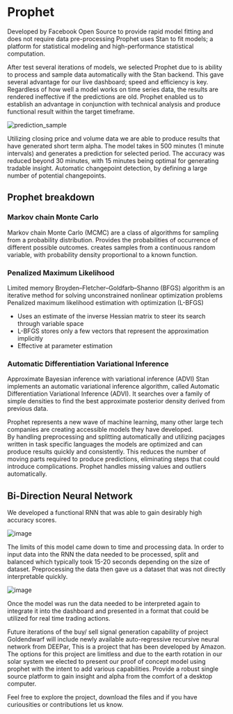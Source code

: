 # Prophet

Developed by Facebook Open Source to provide rapid model fitting and does not require data pre-processing 
Prophet uses Stan to fit models; a platform for statistical modeling and high-performance statistical computation.

After test several iterations of models, we selected Prophet due to is ability to process and sample data automatically with the Stan backend.
This gave several advantage for our live dashboard; speed and efficiency is key. Regardless of how well a model works on time series data, the results are rendered
ineffective if the predictions are old.  Prophet enabled us to establish an advantage in conjunction with technical analysis and produce functional result within the target 
timeframe.

![prediction_sample](https://user-images.githubusercontent.com/31022640/128647236-ef162c6f-d3dc-4fd9-b61d-b86f261b4af1.png)

Utilizing closing price and volume data we are able to produce results that have generated short term alpha.
The model takes in 500 minutes (1 minute intervals) and generates a prediction for selected period.
The accuracy was reduced beyond 30 minutes, with 15 minutes being optimal for generating tradable insight.
Automatic changepoint detection, by defining a large number of potential changepoints.

## Prophet breakdown

### Markov chain Monte Carlo

Markov chain Monte Carlo (MCMC) are a class of algorithms for sampling from a probability distribution.
Provides the probabilities of occurrence of different possible outcomes.
creates samples from a continuous random variable, with probability density proportional to a known function.

### Penalized Maximum Likelihood

Limited memory Broyden–Fletcher–Goldfarb–Shanno (BFGS) algorithm is an iterative method for solving unconstrained nonlinear optimization problems
Penalized maximum likelihood estimation with optimization (L-BFGS)
  - Uses an estimate of the inverse Hessian matrix to steer its search through variable space
  - L-BFGS stores only a few vectors that represent the approximation implicitly
  - Effective at parameter estimation
 
### Automatic Differentiation Variational Inference

Approximate Bayesian inference with variational inference (ADVI)
Stan implements an automatic variational inference algorithm, called Automatic Differentiation Variational Inference (ADVI).
It searches over a family of simple densities to find the best approximate posterior density derived from previous data.

Prophet represents a new wave of machine learning, many other large tech companies are creating accessible models they have developed.  
By handling preprocessing and splitting automatically and utilizing pacjages written in task specific languages the models are optimized 
and can produce results quickly and consistently.  This reduces the number of moving parts required to produce predictions, eliminating steps
that could introduce complications. Prophet handles missing values and outliers automatically.

## Bi-Direction Neural Network

We developed a functional RNN that was able to gain desirably high accuracy scores. 

![image](https://user-images.githubusercontent.com/31022640/128648041-335e2bca-e386-421c-b994-fe70f62df44c.png)

The limits of this model came down to time and processing data.
In order to input data into the RNN the data needed to be processed, split and balanced which typically took 15-20 seconds depending on the size of dataset.
Preprocessing the data then gave us a dataset that was not directly interpretable quickly.  

![image](https://user-images.githubusercontent.com/31022640/128648112-055e516b-6304-4194-ba80-6325435358d0.png)

Once the model was run the data needed to be interpreted again to integrate it into 
the dashboard and presented in a format that could be utilized for real time trading actions.  


Future iterations of the buy/ sell signal generation capability of project Goldendwarf will include newly available auto-regressive recursive neural network from DEEPar,
This is a project that has been developed by Amazon.  The options for this project are limitless and due to the earth rotation in our solar system we elected to present our
proof of concept model using prophet with the intent to add various capabilities. Provide a robust single source platform to gain insight and alpha 
from the comfort of a desktop computer.

Feel free to explore the project, download the files and if you have curiousities or contributions let us know.







